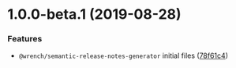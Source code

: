 # 1.0.0-beta.1 (2019-08-28)


### Features

* `@wrench/semantic-release-notes-generator` initial files ([78f61c4](https://github.com/gavar/wrench/commit/78f61c4))
